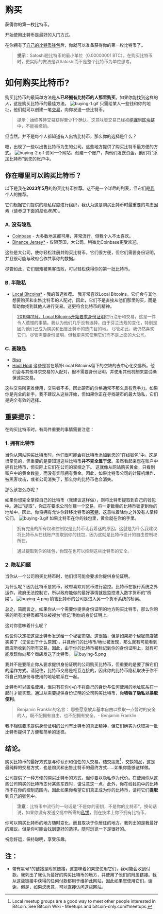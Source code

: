 # 购买
获得你的第一枚比特币。

开始使用比特币是最好的入门方式。

在你拥有了[自己的比特币钱包](../getting-started/getting%20started.md)后，你就可以准备获得你的第一枚比特币了。

>**提示**：Satoshi是比特币的最小单位（0.00000001 BTC）。在购买比特币时，更实际的做法是以Satoshi而不是整个比特币为单位思考。

# 如何购买比特币?
购买比特币的最简单方法是从**已经拥有比特币的人那里购买**。如果你能找到这样的人，这是购买比特币的最佳方法。
![buying-1.gif](img/buying-1%20(1).gif)
只需给某人一些钱和你的地址，他们就可以创建一笔[交易](../../How%20Bitcoin%20Works/3.Transactions/Transactions.md)，向你发送一些比特币。

>提示：始终等待交易获得至少1个确认。这意味着交易已经被[挖掘](../../How%20Bitcoin%20Works/2.Mining/mining.md)到[区块链](../../../Technical/Blockchain/blockchain.md)中，不能被撤销。

但当然，并不是每个人都知道有人出售比特币，那么你的选择是什么？

嗯，出现了一些以出售比特币为生的公司。这些地方提供了购买比特币最方便的方式。
![buying-2.gif](img/buying-2%20(1).gif)
访问一个网站，创建一个账户，向他们发送资金，他们将“添加比特币”到您的账户中。

## 你在哪里可以购买比特币？
以下是我在**2023年5月**的购买比特币推荐。这不是一个详尽的列表，但它们是[我](../../../About/about.md)个人的推荐。

它们根据它们提供的隐私程度进行组织，我认为这是购买比特币时最重要的考虑因素（请参见下面的*隐私政策*）。

### A. 没有隐私

* [Coinbase](https://learnmeabitcoin.com/visit/coinbase) - 大多数地区都可用，非常流行，但我个人不太喜欢。
* [Binance Jersey*](https://learnmeabitcoin.com/visit/binancejersey)  - 仅限英国，大公司。稍微比Coinbase更受欢迎。

这些是大公司，使你轻松注册并购买比特币。它们很方便，但它们需要身份证明，并且很可能与政府合作共享你的数据。

尽管如此，它们很难被黑客击败，可以轻松获得你的第一批比特币。

### B. 半隐私
* [Local Bitcoins*](https://learnmeabitcoin.com/visit/localbitcoins)  - 我的首选推荐。
我非常喜欢Local Bitcoins。它们会与其他想要购买和出售比特币的人配对，因此，它们不是直接从他们那里购买，而是帮助你找到其他人进行交易。这更符合比特币的精神。

>[2019年11月，Local Bitcoins开始要求身份证明](https://localbitcoins.net/blog/aml-features-update/)进行注册和交易，这是一件令人遗憾的事情。我认为他们几乎没有选择，由于芬兰法规的变化，特别是因为他们已成为购买和出售比特币的热门目的地。
尽管如此，我仍然喜欢它们，尽管需要身份证明，但我更喜欢使用它们而不是上面的大公司。

### C. 高隐私
* [Bisq](https://learnmeabitcoin.com/visit/bisq)
* [Hodl Hodl](https://learnmeabitcoin.com/visit/hodlhodl)
这些是旨在填补Local Bitcoins留下的空缺的去中心化交易所。他们会与其他寻求交易的人配对，但不需要身份证明，并使用其他机制来尝试确保诚实交易。

这些交易所更难使用，交易者不多，因此硬币的价格通常不那么具有竞争力。如果你是完全的新手，我不建议从这些开始，但如果你正在寻找硬币的最大隐私，它们是完全有效的选择。


## 重要提示：
在购买比特币时，有两件重要的事情需要注意：

### 1. 拥有比特币
当你从网站购买比特币时，他们很可能会将比特币添加到您的“在线钱包”中。这是很常见的，但重要的是要知道这些比特币**并不完全属于您**。虽然看起来您在账户中拥有比特币，但实际上它们在公司的掌控之下。
这就像从网站购买黄金，只看到账户中的黄金数量，而没有实际拥有黄金。因此，如果比特币公司的计算机爆炸、被黑客攻击，或者公司消失了，那么你的比特币也会消失。

那么该怎么办呢？

如果你想完全掌控自己的比特币（我建议这样做），则将比特币提取到自己的钱包中。通过“提取”，你正在要求公司创建一个[交易](../../How%20Bitcoin%20Works/3.Transactions/Transactions.md)，将一定数量的比特币锁定到你的地址中。因此，你将拥有允许你转移比特币的[密钥](../../How%20Bitcoin%20Works/4.Keys%26Addresses/keys_addresses.md)，这意味着除你之外没有人掌控它们。
![buying-3.gif](img/buying-3%20(1).gif)
如果比特币在你的钱包里，黄金就在你的手里。

>拥有完全的所有权和控制权是比特币让我着迷的原因。这就是为什么我建议将比特币从在线账户提取到你的钱包，因为这就是比特币设计的自由控制权所在。

>通过提取到你的钱包，你现在也可以控制这些比特币的安全。

### 2. 隐私问题

当你从一个公司购买比特币时，他们很可能会要求你提供身份证明。

为什么呢？因为比特币是货币，政府喜欢对货币进行监控。比特币在银行系统之外运作，政府无法控制它，所以政府能做的最好事情就是监控进入数字货币的“桥梁”。
![buying-4.png](img/buying-4%20(1).png)
销售比特币的公司是进入另一个货币系统的桥梁。

总之，简而言之，如果你从一个需要你提供身份证明的地方购买比特币，那么你购买的所有比特币都可以被视为“标记”到你的身份证明上。

这对你意味着什么呢？

假设你决定把这些比特币发送给一个秘密商店。这很酷，但是如果那个秘密商店被突袭了（无论出于什么原因），并且他们的比特币/地址被发现，那么就有可能看到商店所收到的所有交易。因此，由于你的比特币被标记到你的身份证明上，就有可能发现你向那个商店发送了比特币。
![buying-5.png](img/buying-5%20(1).png)

我并不是要阻止你从要求提供身份证明的公司购买比特币，但重要的是要了解它们的运作方式。请记住，比特币交易是相互连接的，因此你的比特币隐私取决于你不将自己的身份与使用的地址联系在一起。

比特币可以匿名使用，但只有在你小心不将自己的身份与任何使用的地址联系在一起时才能实现。通过从需要提供身份证明的公司购买比特币，你**牺牲了隐私以换取便利**。

>Benjamin Franklin的名言：
那些愿意放弃基本自由以换取一点暂时的安全的人，既不配拥有自由，也不配拥有安全。- Benjamin Franklin

我不相信要求提供身份证明的公司有比特币的真正精神，但它们确实为获取第一批比特币提供了方便和简单的途径。

## 结论。
购买比特币的最好方式是与你认识和信任的人交易。结交朋友[^1]，交换物品，这是最纯粹的交易方式，也是购买和出售比特币的最终方式……如果你能够这样做。

公司提供了一种方便的购买比特币的方式，但你要以隐私作为代价。在使用你从这些公司购买的比特币支付某些东西时，请注意这一点。此外，你在线钱包中的比特币不在你的控制范围内，因此如果你希望它们真正成为你的比特币，请将它们**提取**到[自己的钱包](../getting-started/getting%20started.md)中。

>**注意**：比特币中流行的一句话是“不是你的密钥，不是你的比特币”。换句话说，如果你没有发送交易中所需的[私钥](../../How%20Bitcoin%20Works/4.Keys%26Addresses/Privatr%20key/Private%20key.md)，则在技术上你不拥有比特币。

你可以购买比特币的地方随时变化，而且取决于你居住的地方。我列出的是我最好的建议，但是你可能会找到更好的选择。随时浏览一下是很好的。

祝您好运，保持聪明，享受乐趣。

## 注：
* 带有星号*的链接是附属链接，这意味着如果您使用它们，我可能会收到付款。我列出了我认为最好的购买比特币的地方，并使用了他们的附属链接。我从这些链接中获得的任何付款都用于维护此网站，因此如果您使用它们，谢谢。但是，如果您愿意，可以直接访问这些网站。


[^1]:Local meetup groups are a good way to meet other people interested in Bitcoin. See Bitcoin Wiki - Meetups and bitcoin-only.com#meetups.
